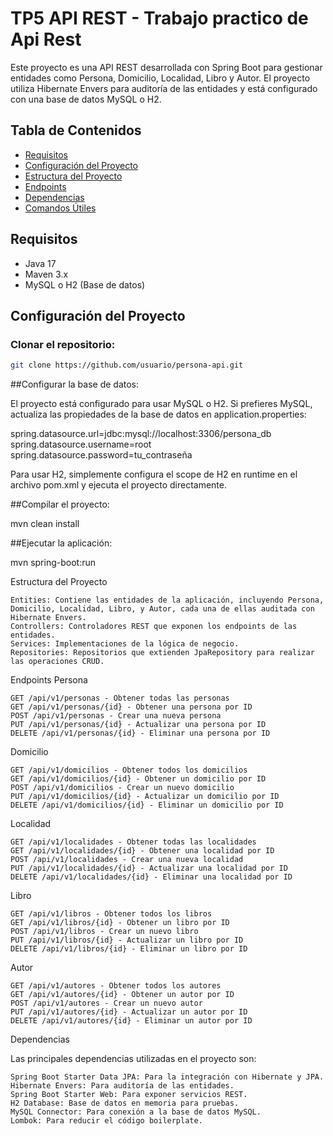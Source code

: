 # TP5 API REST - Trabajo practico de Api Rest

Este proyecto es una API REST desarrollada con Spring Boot para gestionar entidades como Persona, Domicilio, Localidad, Libro y Autor. El proyecto utiliza Hibernate Envers para auditoría de las entidades y está configurado con una base de datos MySQL o H2.

## Tabla de Contenidos

- [Requisitos](#requisitos)
- [Configuración del Proyecto](#configuración-del-proyecto)
- [Estructura del Proyecto](#estructura-del-proyecto)
- [Endpoints](#endpoints)
- [Dependencias](#dependencias)
- [Comandos Útiles](#comandos-útiles)

## Requisitos

- Java 17
- Maven 3.x
- MySQL o H2 (Base de datos)

## Configuración del Proyecto

### Clonar el repositorio:

```bash
git clone https://github.com/usuario/persona-api.git

```
##Configurar la base de datos:

El proyecto está configurado para usar MySQL o H2. Si prefieres MySQL, actualiza las propiedades de la base de datos en application.properties:

spring.datasource.url=jdbc:mysql://localhost:3306/persona_db
spring.datasource.username=root
spring.datasource.password=tu_contraseña

Para usar H2, simplemente configura el scope de H2 en runtime en el archivo pom.xml y ejecuta el proyecto directamente.

##Compilar el proyecto:

mvn clean install

##Ejecutar la aplicación:

mvn spring-boot:run

Estructura del Proyecto

    Entities: Contiene las entidades de la aplicación, incluyendo Persona, Domicilio, Localidad, Libro, y Autor, cada una de ellas auditada con Hibernate Envers.
    Controllers: Controladores REST que exponen los endpoints de las entidades.
    Services: Implementaciones de la lógica de negocio.
    Repositories: Repositorios que extienden JpaRepository para realizar las operaciones CRUD.

Endpoints
Persona

    GET /api/v1/personas - Obtener todas las personas
    GET /api/v1/personas/{id} - Obtener una persona por ID
    POST /api/v1/personas - Crear una nueva persona
    PUT /api/v1/personas/{id} - Actualizar una persona por ID
    DELETE /api/v1/personas/{id} - Eliminar una persona por ID

Domicilio

    GET /api/v1/domicilios - Obtener todos los domicilios
    GET /api/v1/domicilios/{id} - Obtener un domicilio por ID
    POST /api/v1/domicilios - Crear un nuevo domicilio
    PUT /api/v1/domicilios/{id} - Actualizar un domicilio por ID
    DELETE /api/v1/domicilios/{id} - Eliminar un domicilio por ID

Localidad

    GET /api/v1/localidades - Obtener todas las localidades
    GET /api/v1/localidades/{id} - Obtener una localidad por ID
    POST /api/v1/localidades - Crear una nueva localidad
    PUT /api/v1/localidades/{id} - Actualizar una localidad por ID
    DELETE /api/v1/localidades/{id} - Eliminar una localidad por ID

Libro

    GET /api/v1/libros - Obtener todos los libros
    GET /api/v1/libros/{id} - Obtener un libro por ID
    POST /api/v1/libros - Crear un nuevo libro
    PUT /api/v1/libros/{id} - Actualizar un libro por ID
    DELETE /api/v1/libros/{id} - Eliminar un libro por ID

Autor

    GET /api/v1/autores - Obtener todos los autores
    GET /api/v1/autores/{id} - Obtener un autor por ID
    POST /api/v1/autores - Crear un nuevo autor
    PUT /api/v1/autores/{id} - Actualizar un autor por ID
    DELETE /api/v1/autores/{id} - Eliminar un autor por ID

Dependencias

Las principales dependencias utilizadas en el proyecto son:

    Spring Boot Starter Data JPA: Para la integración con Hibernate y JPA.
    Hibernate Envers: Para auditoría de las entidades.
    Spring Boot Starter Web: Para exponer servicios REST.
    H2 Database: Base de datos en memoria para pruebas.
    MySQL Connector: Para conexión a la base de datos MySQL.
    Lombok: Para reducir el código boilerplate.













